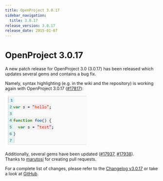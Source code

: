 ```yaml
---
title: OpenProject 3.0.17
sidebar_navigation:
  title: 3.0.17
release_version: 3.0.17
release_date: 2015-01-07
---
```


# OpenProject 3.0.17

A new patch release for OpenProject 3.0 (3.0.17) has been released which
updates several gems and contains a bug fix.

Namely, syntax highlighting (e.g. in the wiki and the repository) is
working again with OpenProject 3.0.17
([#17817](https://community.openproject.org/work_packages/17817 "Syntax highlighting not working properly  (closed)")):

![SyntaxHighlighting](SyntaxHighlighting.png)

Additionally, several gems have been updated
([#17937](https://community.openproject.org/work_packages/17937 "Bundle update thin (closed)"),
[#17938](https://community.openproject.org/work_packages/17938 "Update MySQL2 to 0.3.17 (closed)")).  
Thanks to [marutosi](https://github.com/marutosi) for creating pull
requests.

For a complete list of changes, please refer to the
[Changelog v3.0.17](https://community.openproject.org/versions/545)
or take a look at
[GitHub](https://github.com/opf/openproject/tree/v3.0.17).
